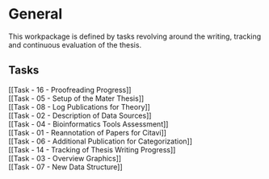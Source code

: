 # General
This workpackage is defined by tasks revolving around the writing, tracking and continuous evaluation of the thesis.

 ## Tasks
[[Task - 16 - Proofreading Progress]]  
[[Task - 05 - Setup of the Mater Thesis]]  
[[Task - 08 - Log Publications for Theory]]  
[[Task - 02 - Description of Data Sources]]  
[[Task - 04 - Bioinformatics Tools Assessment]]  
[[Task - 01 - Reannotation of Papers for Citavi]]  
[[Task - 06 - Additional Publication for Categorization]]  
[[Task - 14 - Tracking of Thesis Writing Progress]]  
[[Task - 03 - Overview Graphics]]  
[[Task - 07 - New Data Structure]]